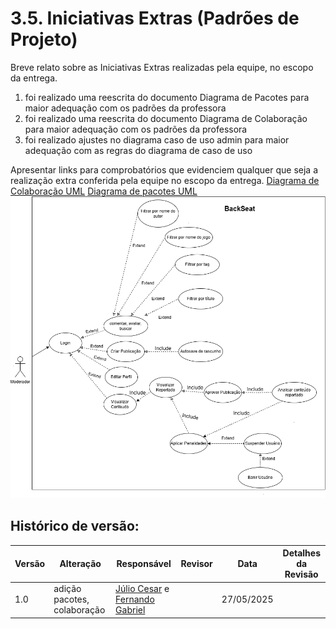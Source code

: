 # 3.5. Iniciativas Extras (Padrões de Projeto)

Breve relato sobre as Iniciativas Extras realizadas pela equipe, no escopo da entrega.

1) foi realizado uma reescrita do documento Diagrama de Pacotes para maior adequação com os padrões da professora
2) foi realizado uma reescrita do documento Diagrama de Colaboração para maior adequação com os padrões da professora
3) foi realizado ajustes no diagrama caso de uso admin para maior adequação com as regras do diagrama de caso de uso

Apresentar links para comprobatórios que evidenciem qualquer que seja a realização extra conferida pela equipe no escopo da entrega.
[Diagrama de Colaboração UML](./Iniciativas%20extras/Diagrama_de_Colaboracao_UML.md)
[Diagrama de pacotes UML](./Iniciativas%20extras/Diagrama_de_Pacotes_UML.md)
![Diagrama de Caso de Uso Admin](./Iniciativas%20extras/Diagrama_Caso_De_Uso_Admin.drawio.png)

## Histórico de versão:

| Versão | Alteração                  | Responsável     | Revisor | Data       | Detalhes da Revisão |
| -      | -                          | -               | -       | -          | -                   |
| 1.0    | adição pacotes, colaboração | [Júlio Cesar](https://github.com/Julio1099) e [Fernando Gabriel](https://github.com/show-dawn)| | 27/05/2025 | |